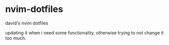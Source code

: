 nvim-dotfiles
===========

david's nvim dotfiles

updating it when i need some functionality, otherwise trying to not change it too much.

